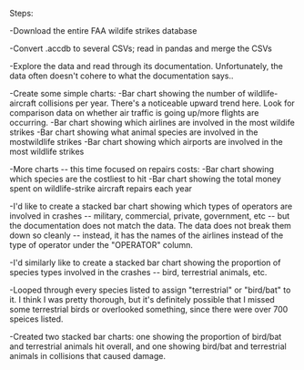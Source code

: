 Steps:

-Download the entire FAA wildife strikes database

-Convert .accdb to several CSVs; read in pandas and merge the CSVs

-Explore the data and read through its documentation. Unfortunately, the data often doesn't cohere to what the documentation says..

-Create some simple charts:
-Bar chart showing the number of wildlife-aircraft collisions per year. There's a noticeable upward trend here. Look for comparison data on whether air traffic is going up/more flights are occurring.
-Bar chart showing which airlines are involved in the most wildife strikes
-Bar chart showing what animal species are involved in the mostwildlife strikes
-Bar chart showing which airports are involved in the most wildlife strikes

-More charts -- this time focused on repairs costs:
-Bar chart showing which species are the costliest to hit
-Bar chart showing the total money spent on wildlife-strike aircraft repairs each year

-I'd like to create a stacked bar chart showing which types of operators are involved in crashes -- military, commercial, private, government, etc -- but the documentation does not match the data. The data does not break them down so cleanly -- instead, it has the names of the airlines instead of the type of operator under the "OPERATOR" column. 

-I'd similarly like to create a stacked bar chart showing the proportion of species types involved in the crashes -- bird, terrestrial animals, etc.



-Looped through every species listed to assign "terrestrial" or "bird/bat" to it. I think I was pretty thorough, but it's definitely possible that I missed some terrestrial birds or overlooked something, since there were over 700 speices listed.

-Created two stacked bar charts: one showing the proportion of bird/bat and terrestrial animals hit overall, and one showing bird/bat and terrestrial animals in collisions that caused damage.